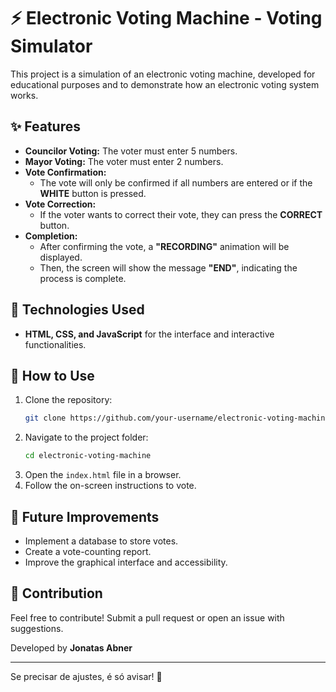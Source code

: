 

# ⚡ Electronic Voting Machine - Voting Simulator  

This project is a simulation of an electronic voting machine, developed for educational purposes and to demonstrate how an electronic voting system works.  

## ✨ Features  

- **Councilor Voting:** The voter must enter 5 numbers.  
- **Mayor Voting:** The voter must enter 2 numbers.  
- **Vote Confirmation:**  
  - The vote will only be confirmed if all numbers are entered or if the **WHITE** button is pressed.  
- **Vote Correction:**  
  - If the voter wants to correct their vote, they can press the **CORRECT** button.  
- **Completion:**  
  - After confirming the vote, a **"RECORDING"** animation will be displayed.  
  - Then, the screen will show the message **"END"**, indicating the process is complete.  

## 💪 Technologies Used  

- **HTML, CSS, and JavaScript** for the interface and interactive functionalities.   

## 👥 How to Use  

1. Clone the repository:  
   ```bash
   git clone https://github.com/your-username/electronic-voting-machine.git
   ```  
2. Navigate to the project folder:  
   ```bash
   cd electronic-voting-machine
   ```  
3. Open the `index.html` file in a browser.  
4. Follow the on-screen instructions to vote.  

## 🌟 Future Improvements  

- Implement a database to store votes.  
- Create a vote-counting report.  
- Improve the graphical interface and accessibility.  

## 🚀 Contribution  

Feel free to contribute! Submit a pull request or open an issue with suggestions.  

Developed by **Jonatas Abner**  

---

Se precisar de ajustes, é só avisar! 🚀
